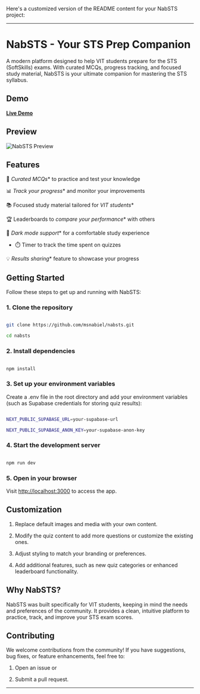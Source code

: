 Here's a customized version of the README content for your NabSTS project:

---

# NabSTS - Your STS Prep Companion

A modern platform designed to help VIT students prepare for the STS (SoftSkills) exams. With curated MCQs, progress tracking, and focused study material, NabSTS is your ultimate companion for mastering the STS syllabus.

## Demo

[**Live Demo**](https://nabsts.vercel.app/)

## Preview

![NabSTS Preview](./public/nabsts-preview.png)

## Features

 🎯 *Curated MCQs** to practice and test your knowledge

 📊 *Track your progress** and monitor your improvements

 📚 Focused study material tailored for *VIT students**

 🏆 Leaderboards to *compare your performance** with others

 🌙 *Dark mode support** for a comfortable study experience

* ⏱️ Timer to track the time spent on quizzes

 💡 *Results sharing** feature to showcase your progress

## Getting Started

Follow these steps to get up and running with NabSTS:

### 1. Clone the repository

```bash

git clone https://github.com/msnabiel/nabsts.git

cd nabsts

```

### 2. Install dependencies

```bash

npm install

```

### 3. Set up your environment variables

Create a .env file in the root directory and add your environment variables (such as Supabase credentials for storing quiz results):

```bash

NEXT_PUBLIC_SUPABASE_URL=your-supabase-url

NEXT_PUBLIC_SUPABASE_ANON_KEY=your-supabase-anon-key

```

### 4. Start the development server

```bash

npm run dev

```

### 5. Open in your browser

Visit [http://localhost:3000](http://localhost:3000) to access the app.

## Customization

1. Replace default images and media with your own content.

2. Modify the quiz content to add more questions or customize the existing ones.

3. Adjust styling to match your branding or preferences.

4. Add additional features, such as new quiz categories or enhanced leaderboard functionality.

## Why NabSTS?

NabSTS was built specifically for VIT students, keeping in mind the needs and preferences of the community. It provides a clean, intuitive platform to practice, track, and improve your STS exam scores.

## Contributing

We welcome contributions from the community! If you have suggestions, bug fixes, or feature enhancements, feel free to:

1. Open an issue or

2. Submit a pull request.

---